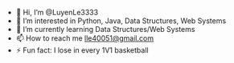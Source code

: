 - 👋 Hi, I’m @LuyenLe3333
- 👀 I’m interested in Python, Java, Data Structures, Web Systems
- 🌱 I’m currently learning Data Structures/Web Systems
- 📫 How to reach me lle40051@gmail.com
- ⚡ Fun fact: I lose in every 1V1 basketball
